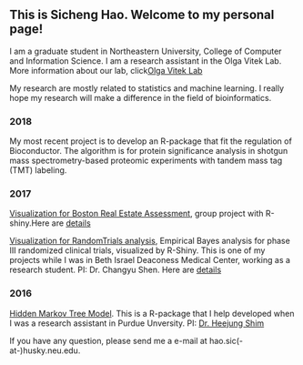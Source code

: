 ## This is Sicheng Hao. Welcome to my personal page!

I am a graduate student in Northeastern University, College of Computer and Information Science. I am a research assistant in the Olga Vitek Lab. More information about our lab, click[Olga Vitek Lab](https://olga-vitek-lab.ccis.northeastern.edu/)

My research are mostly related to statistics and machine learning. I really hope my research will make a difference in the field of bioinformatics. 

### 2018

My most recent project is to develop an R-package that fit the regulation of Bioconductor. The algorithm is for protein significance analysis in shotgun mass spectrometry-based proteomic experiments with tandem mass tag (TMT) labeling.

### 2017

[Visualization for Boston Real Estate Assessment](https://sichenghao1992.shinyapps.io/DS5110/), group project with R-shiny.Here are [details](https://github.com/sichenghao1992/DS5110Project)

[Visualization for RandomTrials analysis](https://sichenghao1992.shinyapps.io/randomTrials/), Empirical Bayes analysis for phase III randomized clinical trials, visualized by R-Shiny. This is one of my projects while I was in Beth Israel Deaconess Medical Center, working as a research student. PI: Dr. Changyu Shen. Here are [details](https://github.com/sichenghao1992/Shiny-EBART)

### 2016 

[Hidden Markov Tree Model](https://github.com/shimlab/HMTree). This is a R-package that I help developed when I was a research assistant in Purdue Unversity. PI: [Dr. Heejung Shim](https://heejungshim.org/)


If you have any question, please send me a e-mail at hao.sic(-at-)husky.neu.edu.

